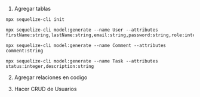 1. Agregar tablas
```
npx sequelize-cli init

npx sequelize-cli model:generate --name User --attributes firstName:string,lastName:string,email:string,password:string,role:integer

npx sequelize-cli model:generate --name Comment --attributes comment:string

npx sequelize-cli model:generate --name Task --attributes status:integer,description:string
```

2. Agregar relaciones en codigo

3. Hacer CRUD de Usuarios

